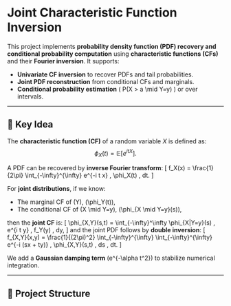 # Joint Characteristic Function Inversion

This project implements **probability density function (PDF) recovery and conditional probability computation** using **characteristic functions (CFs)** and their **Fourier inversion**. It supports:
- **Univariate CF inversion** to recover PDFs and tail probabilities.
- **Joint PDF reconstruction** from conditional CFs and marginals.
- **Conditional probability estimation** \( P(X > a \mid Y=y) \) or over intervals.

---

## 🔑 Key Idea

The **characteristic function (CF)** of a random variable $X$ is defined as:
$$
\phi_X(t) = \mathbb{E}\left[ e^{i t X} \right].
$$

A PDF can be recovered by **inverse Fourier transform**:
\[
f_X(x) = \frac{1}{2\pi} \int_{-\infty}^{\infty} e^{-i t x} \, \phi_X(t) \, dt.
\]

For **joint distributions**, if we know:
- The marginal CF of \(Y\), \(\phi_Y(t)\),
- The conditional CF of \(X \mid Y=y\), \(\phi_{X \mid Y=y}(s)\),

then the **joint CF** is:
\[
\phi_{X,Y}(s,t) = \int_{-\infty}^\infty \phi_{X|Y=y}(s) \, e^{i t y} \, f_Y(y) \, dy,
\]
and the joint PDF follows by **double inversion**:
\[
f_{X,Y}(x,y) = \frac{1}{(2\pi)^2} \int_{-\infty}^{\infty} \int_{-\infty}^{\infty} 
e^{-i (sx + ty)} \, \phi_{X,Y}(s,t) \, ds \, dt.
\]

We add a **Gaussian damping term** \(e^{-\alpha t^2}\) to stabilize numerical integration.

---

## 📂 Project Structure

